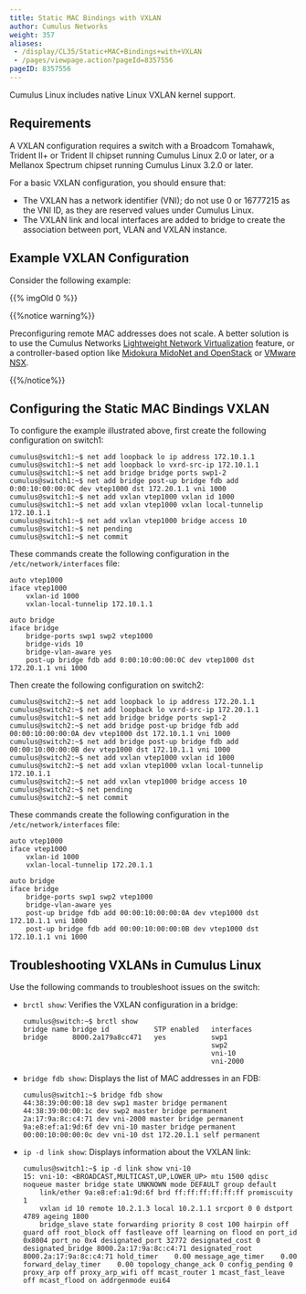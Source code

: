 ```yaml
---
title: Static MAC Bindings with VXLAN
author: Cumulus Networks
weight: 357
aliases:
 - /display/CL35/Static+MAC+Bindings+with+VXLAN
 - /pages/viewpage.action?pageId=8357556
pageID: 8357556
---
```

Cumulus Linux includes native Linux VXLAN kernel support.

## Requirements

A VXLAN configuration requires a switch with a Broadcom Tomahawk,
Trident II+ or Trident II chipset running Cumulus Linux 2.0 or later, or
a Mellanox Spectrum chipset running Cumulus Linux 3.2.0 or later.

For a basic VXLAN configuration, you should ensure that:

  - The VXLAN has a network identifier (VNI); do not use 0 or 16777215
    as the VNI ID, as they are reserved values under Cumulus Linux.
  - The VXLAN link and local interfaces are added to bridge to create
    the association between port, VLAN and VXLAN instance.

## Example VXLAN Configuration

Consider the following example:

{{% imgOld 0 %}}

{{%notice warning%}}

Preconfiguring remote MAC addresses does not scale. A better solution is
to use the Cumulus Networks 
[Lightweight Network Virtualization](/version/cumulus-linux-35/Network-Virtualization/Lightweight-Network-Virtualization-LNV-Overview/)
feature, or a controller-based option like 
[Midokura MidoNet and OpenStack](/version/cumulus-linux-35/Network-Virtualization/Virtualization-Integrations/Integrating-Hardware-VTEPs-with-Midokura-MidoNet-and-OpenStack/)
or [VMware NSX](/version/cumulus-linux-35/Network-Virtualization/Virtualization-Integrations/Integrating-Hardware-VTEPs-with-VMware-NSX/).

{{%/notice%}}

## Configuring the Static MAC Bindings VXLAN

To configure the example illustrated above, first create the following
configuration on switch1:

    cumulus@switch1:~$ net add loopback lo ip address 172.10.1.1
    cumulus@switch1:~$ net add loopback lo vxrd-src-ip 172.10.1.1
    cumulus@switch1:~$ net add bridge bridge ports swp1-2
    cumulus@switch1:~$ net add bridge post-up bridge fdb add 0:00:10:00:00:0C dev vtep1000 dst 172.20.1.1 vni 1000
    cumulus@switch1:~$ net add vxlan vtep1000 vxlan id 1000 
    cumulus@switch1:~$ net add vxlan vtep1000 vxlan local-tunnelip 172.10.1.1
    cumulus@switch1:~$ net add vxlan vtep1000 bridge access 10
    cumulus@switch1:~$ net pending 
    cumulus@switch1:~$ net commit 

These commands create the following configuration in the
`/etc/network/interfaces` file:

    auto vtep1000
    iface vtep1000
        vxlan-id 1000
        vxlan-local-tunnelip 172.10.1.1
     
    auto bridge
    iface bridge
        bridge-ports swp1 swp2 vtep1000
        bridge-vids 10
        bridge-vlan-aware yes
        post-up bridge fdb add 0:00:10:00:00:0C dev vtep1000 dst 172.20.1.1 vni 1000 

Then create the following configuration on switch2:

    cumulus@switch2:~$ net add loopback lo ip address 172.20.1.1
    cumulus@switch2:~$ net add loopback lo vxrd-src-ip 172.20.1.1
    cumulus@switch1:~$ net add bridge bridge ports swp1-2
    cumulus@switch2:~$ net add bridge post-up bridge fdb add 00:00:10:00:00:0A dev vtep1000 dst 172.10.1.1 vni 1000
    cumulus@switch2:~$ net add bridge post-up bridge fdb add 00:00:10:00:00:0B dev vtep1000 dst 172.10.1.1 vni 1000
    cumulus@switch2:~$ net add vxlan vtep1000 vxlan id 1000 
    cumulus@switch2:~$ net add vxlan vtep1000 vxlan local-tunnelip 172.10.1.1
    cumulus@switch2:~$ net add vxlan vtep1000 bridge access 10
    cumulus@switch2:~$ net pending 
    cumulus@switch2:~$ net commit

These commands create the following configuration in the
`/etc/network/interfaces` file:

    auto vtep1000
    iface vtep1000
        vxlan-id 1000
        vxlan-local-tunnelip 172.20.1.1
     
    auto bridge
    iface bridge
        bridge-ports swp1 swp2 vtep1000
        bridge-vlan-aware yes
        post-up bridge fdb add 00:00:10:00:00:0A dev vtep1000 dst 172.10.1.1 vni 1000
        post-up bridge fdb add 00:00:10:00:00:0B dev vtep1000 dst 172.10.1.1 vni 1000

## Troubleshooting VXLANs in Cumulus Linux

Use the following commands to troubleshoot issues on the switch:

  - `brctl show`: Verifies the VXLAN configuration in a bridge:
    
        cumulus@switch:~$ brctl show
        bridge name bridge id           STP enabled   interfaces
        bridge      8000.2a179a8cc471   yes           swp1
                                                      swp2
                                                      vni-10
                                                      vni-2000

  - `bridge fdb show`: Displays the list of MAC addresses in an FDB:
    
        cumulus@switch1:~$ bridge fdb show
        44:38:39:00:00:18 dev swp1 master bridge permanent
        44:38:39:00:00:1c dev swp2 master bridge permanent
        2a:17:9a:8c:c4:71 dev vni-2000 master bridge permanent
        9a:e8:ef:a1:9d:6f dev vni-10 master bridge permanent
        00:00:10:00:00:0c dev vni-10 dst 172.20.1.1 self permanent

  - `ip -d link show`: Displays information about the VXLAN link:
    
        cumulus@switch1:~$ ip -d link show vni-10
        15: vni-10: <BROADCAST,MULTICAST,UP,LOWER_UP> mtu 1500 qdisc noqueue master bridge state UNKNOWN mode DEFAULT group default 
            link/ether 9a:e8:ef:a1:9d:6f brd ff:ff:ff:ff:ff:ff promiscuity 1 
            vxlan id 10 remote 10.2.1.3 local 10.2.1.1 srcport 0 0 dstport 4789 ageing 1800 
            bridge_slave state forwarding priority 8 cost 100 hairpin off guard off root_block off fastleave off learning on flood on port_id 0x8004 port_no 0x4 designated_port 32772 designated_cost 0 designated_bridge 8000.2a:17:9a:8c:c4:71 designated_root 8000.2a:17:9a:8c:c4:71 hold_timer    0.00 message_age_timer    0.00 forward_delay_timer    0.00 topology_change_ack 0 config_pending 0 proxy_arp off proxy_arp_wifi off mcast_router 1 mcast_fast_leave off mcast_flood on addrgenmode eui64 
